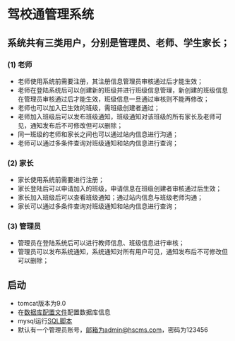 # 驾校通管理系统

## 系统共有三类用户，分别是管理员、老师、学生家长；

### (1) 老师
* 老师使用系统前需要注册，其注册信息管理员审核通过后才能生效；
* 老师在登陆系统后可以创建新的班级并进行班级信息管理，新创建的班级信息在管理员审核通过后才能生效，班级信息一旦通过审核则不能再修改；
* 老师也可以加入已生效的班级，需班级创建者通过；
* 老师加入班级后可以发布班级通知，班级通知对该班级的所有家长及老师可见，通知发布后不可修改但可以删除；
* 同一班级的老师和家长之间也可以通过站内信息进行沟通；
* 老师可以通过多条件查询对班级通知和站内信息进行查询；

### (2) 家长
* 家长使用系统前需要进行注册；
* 家长登陆后可以申请加入的班级，申请信息在班级创建者审核通过后生效；
* 家长加入班级后可以查看班级通知；通过站内信息与班级老师沟通；
* 家长可以通过多条件查询对班级通知和站内信息进行查询；

### (3) 管理员
* 管理员在登陆系统后可以进行教师信息、班级信息进行审核；
* 管理员可以发布系统通知，系统通知对所有用户可见，通知发布后不可修改但可以删除；



## 启动
* tomcat版本为9.0
* 在[数据库配置文件](./src/main/java/c3p0-config.xml)配置数据库信息
* mysql运行[SQL脚本](hscms.sql)
* 默认有一个管理员账号，邮箱为admin@hscms.com，密码为123456
